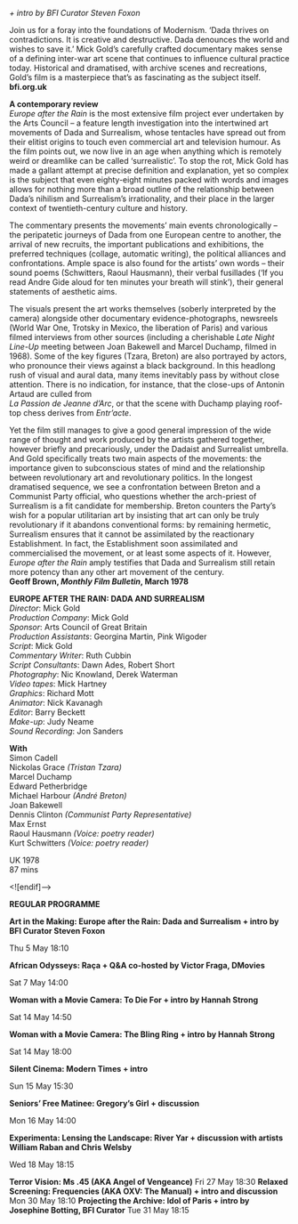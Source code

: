 
_+ intro by BFI Curator Steven Foxon_

Join us for a foray into the foundations of Modernism. ‘Dada thrives on contradictions. It is creative and destructive. Dada denounces the world and wishes to save it.’ Mick Gold’s carefully crafted documentary makes sense of a defining inter-war art scene that continues to influence cultural practice today. Historical and dramatised, with archive scenes and recreations, Gold’s film is a masterpiece that’s as fascinating as the subject itself.<br>
**bfi.org.uk**<br>

**A contemporary review**<br>
_Europe after the Rain_ is the most extensive film project ever undertaken by the Arts Council – a feature length investigation into the intertwined art movements of Dada and Surrealism, whose tentacles have spread out from their elitist origins to touch even commercial art and television humour. As the film points out, we now live in an age when anything which is remotely weird or dreamlike can be called ‘surrealistic’. To stop the rot, Mick Gold has made a gallant attempt at precise definition and explanation, yet so complex is the subject that even eighty-eight minutes packed with words and images allows for nothing more than a broad outline of the relationship between Dada’s nihilism and Surrealism’s irrationality, and their place in the larger context of twentieth-century culture and history.

The commentary presents the movements’ main events chronologically – the peripatetic journeys of Dada from one European centre to another, the arrival of new recruits, the important publications and exhibitions, the preferred techniques (collage, automatic writing), the political alliances and confrontations. Ample space is also found for the artists’ own words – their sound poems (Schwitters, Raoul Hausmann), their verbal fusillades (‘If you read Andre Gide aloud for ten minutes your breath will stink’), their general statements of aesthetic aims.

The visuals present the art works themselves (soberly interpreted by the camera) alongside other documentary evidence-photographs, newsreels (World War One, Trotsky in Mexico, the liberation of Paris) and various filmed interviews from other sources (including a cherishable _Late Night Line-Up_ meeting between Joan Bakewell and Marcel Duchamp, filmed in 1968). Some of the key figures (Tzara, Breton) are also portrayed by actors, who pronounce their views against a black background. In this headlong rush of visual and aural data, many items inevitably pass by without close attention. There is no indication, for instance, that the close-ups of Antonin Artaud are culled from  
_La Passion de Jeanne d’Arc_, or that the scene with Duchamp playing roof-top chess derives from _Entr’acte_.

Yet the film still manages to give a good general impression of the wide range of thought and work produced by the artists gathered together, however briefly and precariously, under the Dadaist and Surrealist umbrella. And Gold specifically treats two main aspects of the movements: the importance given to subconscious states of mind and the relationship between revolutionary art and revolutionary politics. In the longest dramatised sequence, we see a confrontation between Breton and a Communist Party official, who questions whether the arch-priest of Surrealism is a fit candidate for membership. Breton counters the Party’s wish for a popular utilitarian art by insisting that art can only be truly revolutionary if it abandons conventional forms: by remaining hermetic, Surrealism ensures that it cannot be assimilated by the reactionary Establishment. In fact, the Establishment soon assimilated and commercialised the movement, or at least some aspects of it. However, _Europe after the Rain_ amply testifies that Dada and Surrealism still retain more potency than any other art movement of the century.<br>
**Geoff Brown, _Monthly Film Bulletin_, March 1978**<br>

**EUROPE AFTER THE RAIN: DADA AND SURREALISM**<br>
_Director_: Mick Gold  
_Production Company_: Mick Gold  
_Sponsor_: Arts Council of Great Britain  
_Production Assistants_: Georgina Martin, Pink Wigoder  
_Script_: Mick Gold  
_Commentary Writer_: Ruth Cubbin  
_Script Consultants_: Dawn Ades, Robert Short  
_Photography_: Nic Knowland, Derek Waterman  
_Video tapes_: Mick Hartney  
_Graphics_: Richard Mott  
_Animator_: Nick Kavanagh  
_Editor_: Barry Beckett  
_Make-up_: Judy Neame  
_Sound Recording_: Jon Sanders<br>

**With**<br>
Simon Cadell  
Nickolas Grace _(Tristan Tzara)_  
Marcel Duchamp  
Edward Petherbridge  
Michael Harbour _(André Breton)_  
Joan Bakewell  
Dennis Clinton _(Communist Party Representative)_  
Max Ernst  
Raoul Hausmann _(Voice: poetry reader)_  
Kurt Schwitters _(Voice: poetry reader)_<br>

UK 1978<br>
87 mins<br>

<![endif]-->

**REGULAR PROGRAMME**

**Art in the Making: Europe after the Rain: Dada and Surrealism + intro by BFI Curator Steven Foxon**

Thu 5 May 18:10

**African Odysseys: Raça + Q&A co-hosted by Victor Fraga, DMovies**

Sat 7 May 14:00

**Woman with a Movie Camera: To Die For + intro by Hannah Strong**

Sat 14 May 14:50

**Woman with a Movie Camera: The Bling Ring + intro by Hannah Strong**

Sat 14 May 18:00

**Silent Cinema: Modern Times + intro**

Sun 15 May 15:30

**Seniors’ Free Matinee: Gregory’s Girl + discussion**

Mon 16 May 14:00

**Experimenta: Lensing the Landscape: River Yar + discussion with artists William Raban and Chris Welsby**

Wed 18 May 18:15

**Terror Vision: Ms .45 (AKA Angel of Vengeance)**
Fri 27 May 18:30
**Relaxed Screening: Frequencies (AKA OXV: The Manual) + intro and discussion**
Mon 30 May 18:10
**Projecting the Archive: Idol of Paris + intro by Josephine Botting, BFI Curator**
Tue 31 May 18:15
<!--stackedit_data:
eyJoaXN0b3J5IjpbMzE4MjA4NTQwXX0=
-->